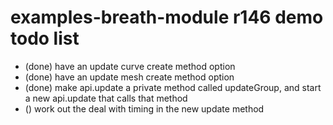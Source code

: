 # examples-breath-module r146 demo todo list

* (done) have an update curve create method option
* (done) have an update mesh create method option
* (done) make api.update a private method called updateGroup, and start a new api.update that calls that method
* () work out the deal with timing in the new update method
